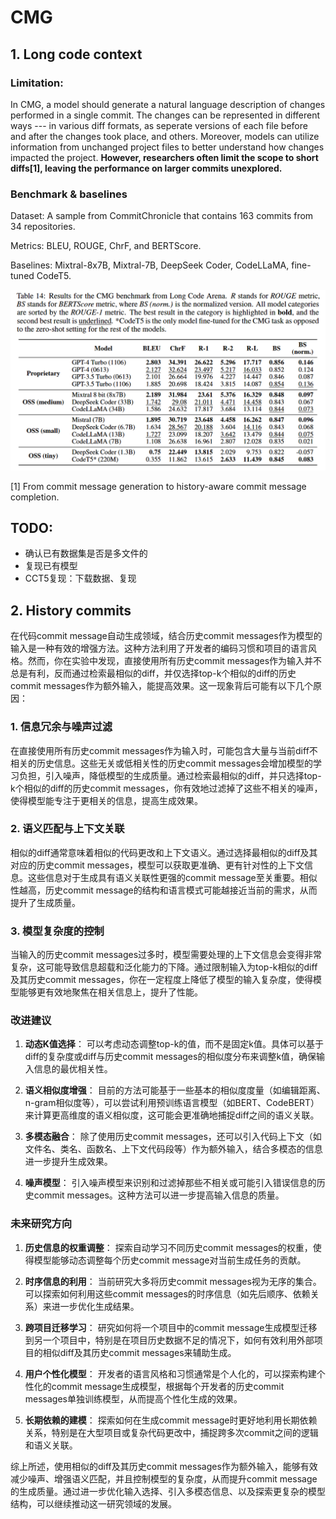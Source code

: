 # CMG

## 1. Long code context

### Limitation: 

In CMG, a model should generate a natural language description of changes performed in a single commit. The changes can be represented in different ways --- in various diff formats, as seperate versions of each file before and after the changes took place, and others.  Moreover, models can utilize information from unchanged project files to better understand how changes impacted the project. **However, researchers often limit the scope to short diffs[1], leaving the performance on larger commits unexplored.**



### Benchmark & baselines

Dataset: A sample from CommitChronicle that contains 163 commits from 34 repositories.

Metrics: BLEU, ROUGE, ChrF, and BERTScore.

Baselines: Mixtral-8x7B, Mixtral-7B, DeepSeek Coder, CodeLLaMA, fine-tuned CodeT5.

![image-20240826091807830](assets/image-20240826091807830.png)

[1] From commit message generation to history-aware commit message completion.

## TODO:

- 确认已有数据集是否是多文件的
- 复现已有模型
- CCT5复现：下载数据、复现



## 2. History commits

在代码commit message自动生成领域，结合历史commit messages作为模型的输入是一种有效的增强方法。这种方法利用了开发者的编码习惯和项目的语言风格。然而，你在实验中发现，直接使用所有历史commit messages作为输入并不总是有利，反而通过检索最相似的diff，并仅选择top-k个相似的diff的历史commit messages作为额外输入，能提高效果。这一现象背后可能有以下几个原因：

### 1. **信息冗余与噪声过滤**
   
   在直接使用所有历史commit messages作为输入时，可能包含大量与当前diff不相关的历史信息。这些无关或低相关性的历史commit messages会增加模型的学习负担，引入噪声，降低模型的生成质量。通过检索最相似的diff，并只选择top-k个相似的diff的历史commit messages，你有效地过滤掉了这些不相关的噪声，使得模型能专注于更相关的信息，提高生成效果。

### 2. **语义匹配与上下文关联**
   
   相似的diff通常意味着相似的代码更改和上下文语义。通过选择最相似的diff及其对应的历史commit messages，模型可以获取更准确、更有针对性的上下文信息。这些信息对于生成具有语义关联性更强的commit message至关重要。相似性越高，历史commit message的结构和语言模式可能越接近当前的需求，从而提升了生成质量。

### 3. **模型复杂度的控制**
   
   当输入的历史commit messages过多时，模型需要处理的上下文信息会变得非常复杂，这可能导致信息超载和泛化能力的下降。通过限制输入为top-k相似的diff及其历史commit messages，你在一定程度上降低了模型的输入复杂度，使得模型能够更有效地聚焦在相关信息上，提升了性能。

### 改进建议

1. **动态K值选择**：
   可以考虑动态调整top-k的值，而不是固定k值。具体可以基于diff的复杂度或diff与历史commit messages的相似度分布来调整k值，确保输入信息的最优相关性。

2. **语义相似度增强**：
   目前的方法可能基于一些基本的相似度度量（如编辑距离、n-gram相似度等），可以尝试利用预训练语言模型（如BERT、CodeBERT）来计算更高维度的语义相似度，这可能会更准确地捕捉diff之间的语义关联。

3. **多模态融合**：
   除了使用历史commit messages，还可以引入代码上下文（如文件名、类名、函数名、上下文代码段等）作为额外输入，结合多模态的信息进一步提升生成效果。

4. **噪声模型**：
   引入噪声模型来识别和过滤掉那些不相关或可能引入错误信息的历史commit messages。这种方法可以进一步提高输入信息的质量。

### 未来研究方向

1. **历史信息的权重调整**：
   探索自动学习不同历史commit messages的权重，使得模型能够动态调整每个历史commit message对当前生成任务的贡献。

2. **时序信息的利用**：
   当前研究大多将历史commit messages视为无序的集合。可以探索如何利用这些commit messages的时序信息（如先后顺序、依赖关系）来进一步优化生成结果。

3. **跨项目迁移学习**：
   研究如何将一个项目中的commit message生成模型迁移到另一个项目中，特别是在项目历史数据不足的情况下，如何有效利用外部项目的相似diff及其历史commit messages来辅助生成。

4. **用户个性化模型**：
   开发者的语言风格和习惯通常是个人化的，可以探索构建个性化的commit message生成模型，根据每个开发者的历史commit messages单独训练模型，从而提高个性化生成的效果。

5. **长期依赖的建模**：
   探索如何在生成commit message时更好地利用长期依赖关系，特别是在大型项目或复杂代码更改中，捕捉跨多次commit之间的逻辑和语义关联。

综上所述，使用相似的diff及其历史commit messages作为额外输入，能够有效减少噪声、增强语义匹配，并且控制模型的复杂度，从而提升commit message的生成质量。通过进一步优化输入选择、引入多模态信息、以及探索更复杂的模型结构，可以继续推动这一研究领域的发展。